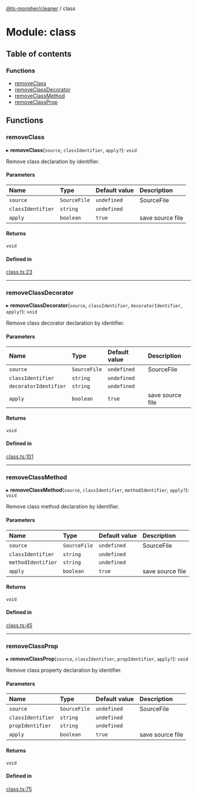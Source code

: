 [@ts-morpher/cleaner](../README.md) / class

# Module: class

## Table of contents

### Functions

- [removeClass](class.md#removeclass)
- [removeClassDecorator](class.md#removeclassdecorator)
- [removeClassMethod](class.md#removeclassmethod)
- [removeClassProp](class.md#removeclassprop)

## Functions

### removeClass

▸ **removeClass**(`source`, `classIdentifier`, `apply?`): `void`

Remove class declaration by identifier.

#### Parameters

| Name | Type | Default value | Description |
| :------ | :------ | :------ | :------ |
| `source` | `SourceFile` | `undefined` | SourceFile |
| `classIdentifier` | `string` | `undefined` |  |
| `apply` | `boolean` | `true` | save source file |

#### Returns

`void`

#### Defined in

[class.ts:23](https://github.com/linbudu599/morpher/blob/43a898f/packages/cleaner/src/class.ts#L23)

___

### removeClassDecorator

▸ **removeClassDecorator**(`source`, `classIdentifier`, `decoratorIdentifier`, `apply?`): `void`

Remove class decorator declaration by identifier.

#### Parameters

| Name | Type | Default value | Description |
| :------ | :------ | :------ | :------ |
| `source` | `SourceFile` | `undefined` | SourceFile |
| `classIdentifier` | `string` | `undefined` |  |
| `decoratorIdentifier` | `string` | `undefined` |  |
| `apply` | `boolean` | `true` | save source file |

#### Returns

`void`

#### Defined in

[class.ts:101](https://github.com/linbudu599/morpher/blob/43a898f/packages/cleaner/src/class.ts#L101)

___

### removeClassMethod

▸ **removeClassMethod**(`source`, `classIdentifier`, `methodIdentifier`, `apply?`): `void`

Remove class method declaration by identifier.

#### Parameters

| Name | Type | Default value | Description |
| :------ | :------ | :------ | :------ |
| `source` | `SourceFile` | `undefined` | SourceFile |
| `classIdentifier` | `string` | `undefined` |  |
| `methodIdentifier` | `string` | `undefined` |  |
| `apply` | `boolean` | `true` | save source file |

#### Returns

`void`

#### Defined in

[class.ts:45](https://github.com/linbudu599/morpher/blob/43a898f/packages/cleaner/src/class.ts#L45)

___

### removeClassProp

▸ **removeClassProp**(`source`, `classIdentifier`, `propIdentifier`, `apply?`): `void`

Remove class property declaration by identifier.

#### Parameters

| Name | Type | Default value | Description |
| :------ | :------ | :------ | :------ |
| `source` | `SourceFile` | `undefined` | SourceFile |
| `classIdentifier` | `string` | `undefined` |  |
| `propIdentifier` | `string` | `undefined` |  |
| `apply` | `boolean` | `true` | save source file |

#### Returns

`void`

#### Defined in

[class.ts:75](https://github.com/linbudu599/morpher/blob/43a898f/packages/cleaner/src/class.ts#L75)
